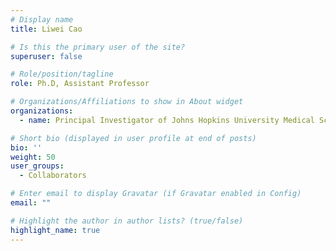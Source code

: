 ```yaml
---
# Display name
title: Liwei Cao 

# Is this the primary user of the site?
superuser: false

# Role/position/tagline
role: Ph.D, Assistant Professor

# Organizations/Affiliations to show in About widget
organizations:
  - name: Principal Investigator of Johns Hopkins University Medical School

# Short bio (displayed in user profile at end of posts)
bio: ''
weight: 50
user_groups:
  - Collaborators

# Enter email to display Gravatar (if Gravatar enabled in Config)
email: ""

# Highlight the author in author lists? (true/false)
highlight_name: true
---
```



